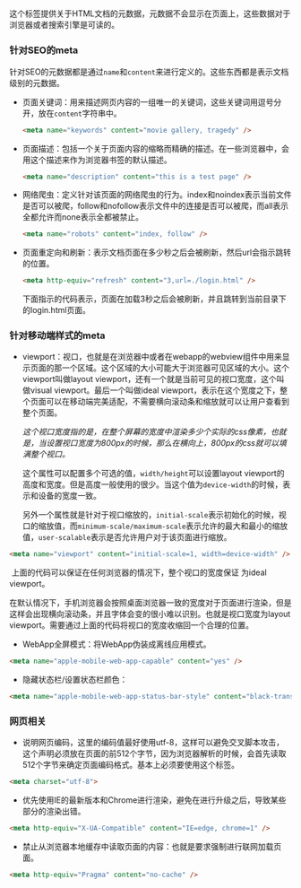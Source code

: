 ## <meta>

这个标签提供关于HTML文档的元数据，元数据不会显示在页面上，这些数据对于浏览器或者搜索引擎是可读的。

### 针对SEO的meta

针对SEO的元数据都是通过`name`和`content`来进行定义的。这些东西都是表示文档级别的元数据。

* 页面关键词：用来描述网页内容的一组唯一的关键词，这些关键词用逗号分开，放在`content`字符串中。

  ```html
  <meta name="keywords" content="movie gallery, tragedy" />
  ```

* 页面描述：包括一个关于页面内容的缩略而精确的描述。在一些浏览器中，会用这个描述来作为浏览器书签的默认描述。

  ```html
  <meta name="description" content="this is a test page" />
  ```

* 网络爬虫：定义针对该页面的网络爬虫的行为。index和noindex表示当前文件是否可以被爬，follow和nofollow表示文件中的连接是否可以被爬，而all表示全都允许而none表示全都被禁止。

  ```html
  <meta name="robots" content="index, follow" />
  ```

* 页面重定向和刷新：表示文档页面在多少秒之后会被刷新，然后url会指示跳转的位置。

  ```html
  <meta http-equiv="refresh" content="3,url=./login.html" />
  ```

  下面指示的代码表示，页面在加载3秒之后会被刷新，并且跳转到当前目录下的login.html页面。

### 针对移动端样式的meta

* viewport：视口，也就是在浏览器中或者在webapp的webview组件中用来显示页面的那一个区域。这个区域的大小可能大于浏览器可见区域的大小。这个viewport叫做layout viewport，还有一个就是当前可见的视口宽度，这个叫做visual viewport。最后一个叫做ideal viewport，表示在这个宽度之下，整个页面可以在移动端完美适配，不需要横向滚动条和缩放就可以让用户查看到整个页面。

  *这个视口宽度指的是，在整个屏幕的宽度中渲染多少个实际的css像素，也就是，当设置视口宽度为800px的时候，那么在横向上，800px的css就可以填满整个视口。*

  这个属性可以配置多个可选的值，`width/height`可以设置layout viewport的高度和宽度。但是高度一般使用的很少。当这个值为`device-width`的时候，表示和设备的宽度一致。

  另外一个属性就是针对于视口缩放的，`initial-scale`表示初始化的时候，视口的缩放值，而`minimum-scale/maximum-scale`表示允许的最大和最小的缩放值，`user-scalable`表示是否允许用户对于该页面进行缩放。

```html
<meta name="viewport" content="initial-scale=1, width=device-width" />
```

​	上面的代码可以保证在任何浏览器的情况下，整个视口的宽度保证		为ideal viewport。

​	在默认情况下，手机浏览器会按照桌面浏览器一致的宽度对于页面进行渲染，但是这样会出现横向滚动条，并且字体会变的很小难以识别。也就是视口宽度为layout viewport。需要通过上面的代码将视口的宽度收缩回一个合理的位置。

* WebApp全屏模式：将WebApp伪装成离线应用模式。

```html
<meta name="apple-mobile-web-app-capable" content="yes" />
```

* 隐藏状态栏/设置状态栏颜色：

```html
<meta name="apple-mobile-web-app-status-bar-style" content="black-translucent" />
```

### 网页相关

* 说明网页编码，这里的编码值最好使用utf-8，这样可以避免交叉脚本攻击，这个声明必须放在页面的前512个字节，因为浏览器解析的时候，会首先读取512个字节来确定页面编码格式。基本上必须要使用这个标签。

```html
<meta charset="utf-8">
```

* 优先使用IE的最新版本和Chrome进行渲染，避免在进行升级之后，导致某些部分的渲染出错。

```html
<meta http-equiv="X-UA-Compatible" content="IE=edge, chrome=1" />
```

* 禁止从浏览器本地缓存中读取页面的内容：也就是要求强制进行联网加载页面。

```html
<meta http-equiv="Pragma" content="no-cache" />
```

